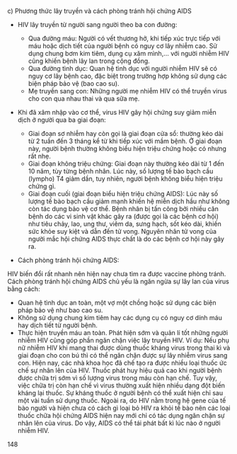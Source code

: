 c) Phương thức lây truyền và cách phòng tránh hội chứng AIDS

- HIV lây truyền từ người sang người theo ba con đường:
  + Qua đường máu: Người có vết thương hở, khi tiếp xúc trực tiếp với máu hoặc dịch tiết của người bệnh có nguy cơ lây nhiễm cao. Sử dụng chung bơm kim tiêm, dụng cụ xăm mình,... với người nhiễm HIV cũng khiến bệnh lây lan trong cộng đồng.
  + Qua đường tình dục: Quan hệ tình dục với người nhiễm HIV sẽ có nguy cơ lây bệnh cao, đặc biệt trong trường hợp không sử dụng các biện pháp bảo vệ (bao cao su).
  + Mẹ truyền sang con: Những người mẹ nhiễm HIV có thể truyền virus cho con qua nhau thai và qua sữa mẹ.

- Khi đã xâm nhập vào cơ thể, virus HIV gây hội chứng suy giảm miễn dịch ở người qua ba giai đoạn:
  + Giai đoạn sơ nhiễm hay còn gọi là giai đoạn cửa sổ: thường kéo dài từ 2 tuần đến 3 tháng kể từ khi tiếp xúc với mầm bệnh. Ở giai đoạn này, người bệnh thường không biểu hiện triệu chứng hoặc có nhưng rất nhẹ.
  + Giai đoạn không triệu chứng: Giai đoạn này thường kéo dài từ 1 đến 10 năm, tùy từng bệnh nhân. Lúc này, số lượng tế bào bạch cầu (lympho) T4 giảm dần, tuy nhiên, người bệnh không biểu hiện triệu chứng gì.
  + Giai đoạn cuối (giai đoạn biểu hiện triệu chứng AIDS): Lúc này số lượng tế bào bạch cầu giảm mạnh khiến hệ miễn dịch hầu như không còn tác dụng bảo vệ cơ thể. Bệnh nhân bị tấn công bởi nhiều căn bệnh do các vi sinh vật khác gây ra (được gọi là các bệnh cơ hội) như tiêu chảy, lao, ung thư, viêm da, sưng hạch, sốt kéo dài, khiến sức khỏe suy kiệt và dẫn đến tử vong. Nguyên nhân tử vong của người mắc hội chứng AIDS thực chất là do các bệnh cơ hội này gây ra.

- Cách phòng tránh hội chứng AIDS:

HIV biến đổi rất nhanh nên hiện nay chưa tìm ra được vaccine phòng tránh. Cách phòng tránh hội chứng AIDS chủ yếu là ngăn ngừa sự lây lan của virus bằng cách:
  + Quan hệ tình dục an toàn, một vợ một chồng hoặc sử dụng các biện pháp bảo vệ như bao cao su.
  + Không sử dụng chung kim tiêm hay các dụng cụ có nguy cơ dính máu hay dịch tiết từ người bệnh.
  + Thực hiện truyền máu an toàn.
  Phát hiện sớm và quản lí tốt những người nhiễm HIV cũng góp phần ngăn chặn việc lây truyền HIV. Ví dụ: Nếu phụ nữ nhiễm HIV khi mang thai được dùng thuốc kháng virus trong thai kì và giai đoạn cho con bú thì có thể ngăn chặn được sự lây nhiễm virus sang con.
  Hiện nay, các nhà khoa học đã chế tạo ra được nhiều loại thuốc ức chế sự nhân lên của HIV. Thuốc phát huy hiệu quả cao khi người bệnh được chữa trị sớm vì số lượng virus trong máu còn hạn chế. Tuy vậy, việc chữa trị còn hạn chế vì virus thường xuất hiện nhiều dạng đột biến kháng lại thuốc. Sự kháng thuốc ở người bệnh có thể xuất hiện chỉ sau một vài tuần sử dụng thuốc. Ngoài ra, do HIV nằm trong hệ gene của tế bào người và hiện chưa có cách gì loại bỏ HIV ra khỏi tế bào nên các loại thuốc chữa hội chứng AIDS hiện nay mới chỉ có tác dụng ngăn chặn sự nhân lên của virus. Do vậy, AIDS có thể tái phát bất kì lúc nào ở người nhiễm HIV.

148